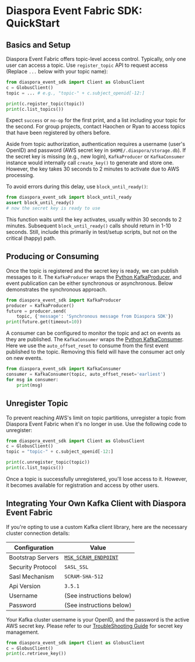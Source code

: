# Diaspora Event Fabric SDK: QuickStart
## Basics and Setup

Diaspora Event Fabric offers topic-level access control. Typically, only one user can access a topic. Use `register_topic` API to request access (Replace `...` below with your topic name):

```python
from diaspora_event_sdk import Client as GlobusClient
c = GlobusClient()
topic = ... # e.g., "topic-" + c.subject_openid[-12:]

print(c.register_topic(topic))
print(c.list_topics())
```
Expect `success` or `no-op` for the first print, and a list including your topic for the second. For group projects, contact Haochen or Ryan to access topics that have been registered by others before.

Aside from topic authorization, authentication requires a username (user's OpenID) and password (AWS secret key in `$HOME/.diaspora/storage.db`). If the secret key is missing (e.g., new login), `KafkaProducer` or `KafkaConsumer` instance would internally call `create_key()` to generate and store one. However, the key takes 30 seconds to 2 minutes to activate due to AWS processing.

To avoid errors during this delay, use `block_until_ready()`:

```python 
from diaspora_event_sdk import block_until_ready
assert block_until_ready()
# now the secret key is ready to use 
```

This function waits until the key activates, usually within 30 seconds to 2 minutes. Subsequent `block_until_ready()` calls should return in 1-10 seconds. Still, include this primarily in test/setup scripts, but not on the critical (happy) path.



## Producing or Consuming

Once the topic is registered and the secret key is ready, we can publish messages to it. The `KafkaProducer` wraps the [Python KafkaProducer](https://kafka-python.readthedocs.io/en/master/apidoc/KafkaProducer.html), and event publication can be either synchronous or asynchronous. Below demonstrates the synchronous approach. 

```python
from diaspora_event_sdk import KafkaProducer
producer = KafkaProducer()
future = producer.send(
    topic, {'message': 'Synchronous message from Diaspora SDK'})
print(future.get(timeout=10))
```

A consumer can be configured to monitor the topic and act on events as they are published. The `KafkaConsumer` wraps the [Python KafkaConsumer](https://kafka-python.readthedocs.io/en/master/apidoc/KafkaConsumer.html). Here we use the `auto_offset_reset` to consume from the first event published to the topic. Removing this field will have the consumer act only on new events.

```python
from diaspora_event_sdk import KafkaConsumer
consumer = KafkaConsumer(topic, auto_offset_reset='earliest')
for msg in consumer:
    print(msg)
```


## Unregister Topic
To prevent reaching AWS's limit on topic partitions, unregister a topic from Diaspora Event Fabric when it's no longer in use. Use the following code to unregister:

```python
from diaspora_event_sdk import Client as GlobusClient
c = GlobusClient()
topic = "topic-" + c.subject_openid[-12:]

print(c.unregister_topic(topic))
print(c.list_topics())
```

Once a topic is successfully unregistered, you'll lose access to it. However, it becomes available for registration and access by other users.


## Integrating Your Own Kafka Client with Diaspora Event Fabric
If you're opting to use a custom Kafka client library, here are the necessary cluster connection details:

| Configuration     | Value                                                               |
| ----------------- | ------------------------------------------------------------------- |
| Bootstrap Servers | [`MSK_SCRAM_ENDPOINT`](/diaspora_event_sdk/sdk/_environments.py#L6) |
| Security Protocol | `SASL_SSL`                                                          |
| Sasl Mechanism    | `SCRAM-SHA-512`                                                     |
| Api Version       | `3.5.1`                                                             |
| Username          | (See instructions below)                                            |
| Password          | (See instructions below)                                            |

Your Kafka cluster username is your OpenID, and the password is the active AWS secret key. Please refer to our [TroubleShooting Guide](docs/troubleshooting.md) for secret key management.
```python
from diaspora_event_sdk import Client as GlobusClient
c = GlobusClient()
print(c.retrieve_key())
```